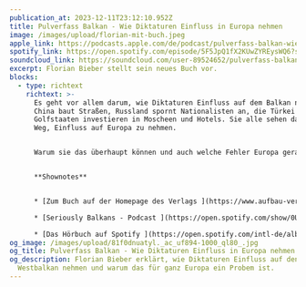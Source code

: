 ```yaml
---
publication_at: 2023-12-11T23:12:10.952Z
title: Pulverfass Balkan - Wie Diktaturen Einfluss in Europa nehmen
image: /images/upload/florian-mit-buch.jpeg
apple_link: https://podcasts.apple.com/de/podcast/pulverfass-balkan-wie-diktaturen-einfluss-in-europa/id1170436903?i=1000638245783
spotify_link: https://open.spotify.com/episode/5F5JpQ1fX2KUwZYREysWQ6?si=5d04419531e24822
soundcloud_link: https://soundcloud.com/user-89524652/pulverfass-balkan-wie-diktaturen-einfluss-in-europa-nehmen
excerpt: Florian Bieber stellt sein neues Buch vor.
blocks:
  - type: richtext
    richtext: >-
      Es geht vor allem darum, wie Diktaturen Einfluss auf dem Balkan nehmen.
      China baut Straßen, Russland spornt Nationalisten an, die Türkei und die
      Golfstaaten investieren in Moscheen und Hotels. Sie alle sehen darin einen
      Weg, Einfluss auf Europa zu nehmen.


      Warum sie das überhaupt können und auch welche Fehler Europa gerade macht - darum geht es im Gespräch. Dabei lässt Krsto es sich natürlich nicht nehmen, mal zu klären, was dem Herrn Professor eigentlich einfällt, einen Balkan-Podcast zu starten, ohne vorher nach Erlaubnis zu fragen.


      **Shownotes**


      * [Zum Buch auf der Homepage des Verlags ](https://www.aufbau-verlage.de/ch-links-verlag/pulverfass-balkan/978-3-96289-193-0)

      * [Seriously Balkans - Podcast ](https://open.spotify.com/show/0UObzzyRZskp8R1Cg2smb3)

      * [Das Hörbuch auf Spotify ](https://open.spotify.com/intl-de/album/3WJGtcMoCDB7fa9g9tpRHR)
og_image: /images/upload/81f0dnuatyl._ac_uf894-1000_ql80_.jpg
og_title: Pulverfass Balkan - Wie Diktaturen Einfluss in Europa nehmen
og_description: Florian Bieber erklärt, wie Diktaturen Einfluss auf den
  Westbalkan nehmen und warum das für ganz Europa ein Probem ist.
---
```

